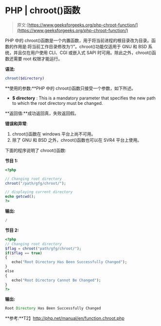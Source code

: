 # PHP | chroot()函数

> 原文:[https://www.geeksforgeeks.org/php-chroot-function/](https://www.geeksforgeeks.org/php-chroot-function/)

PHP 中的 chroot()函数是一个内置函数，用于将当前进程的根目录改为目录。函数的作用是:将当前工作目录修改为“/”。chroot()功能仅适用于 GNU 和 BSD 系统，并且仅在用户使用 CLI、CGI 或嵌入式 SAPI 时可用。除此之外，chroot()函数还需要 root 权限才能运行。

**语法:**

```php
chroot($directory)
```

**使用的参数:**PHP 中的 chroot()函数只接受一个参数，如下所述。

*   **$ directory** : This is a mandatory parameter that specifies the new path to which the root directory must be changed.

**返回值:**成功返回真，失败返回假。

**错误和异常**:

1.  chroot()函数在 windows 平台上尚不可用。
2.  除了 GNU 和 BSD 之外，chroot()函数也可以在 SVR4 平台上使用。

下面的程序说明了 chroot()函数:

**节目 1:**

```php
<?php

// Changing root directory
chroot("/path/gfg/chroot/");

// displaying current directory
echo getcwd();
?>
```

**输出:**

```php
/

```

**节目 2:**

```php
<?php
// Changing root directory
$flag = chroot("path/gfg/chroot/");
if($flag == true) 
{ 
   echo("Root Directory Has Been Successfully Changed");
} 
else 
{
   echo("Root Directory Cannot Be Changed");
} 
?>
```

**输出:**

```php
Root Directory Has Been Successfully Changed

```

**参考:**T2】http://php.net/manual/en/function.chroot.php